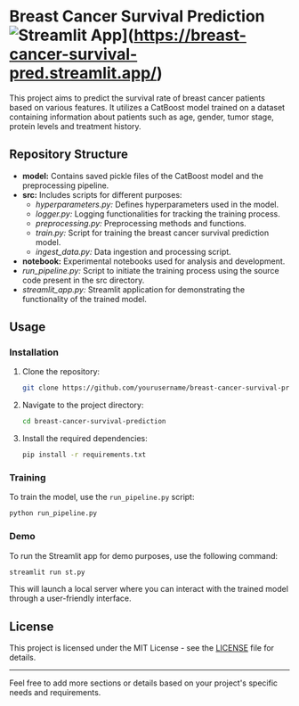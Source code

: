 # Breast Cancer Survival Prediction ![Streamlit App](https://static.streamlit.io/badges/streamlit_badge_black_white.svg)](https://breast-cancer-survival-pred.streamlit.app/)

This project aims to predict the survival rate of breast cancer patients based on various features. It utilizes a CatBoost model trained on a dataset containing information about patients such as age, gender, tumor stage, protein levels and treatment history.

## Repository Structure

- **model:** Contains saved pickle files of the CatBoost model and the preprocessing pipeline.
- **src:** Includes scripts for different purposes:
  - *hyperparameters.py:* Defines hyperparameters used in the model.
  - *logger.py:* Logging functionalities for tracking the training process.
  - *preprocessing.py:* Preprocessing methods and functions.
  - *train.py:* Script for training the breast cancer survival prediction model.
  - *ingest_data.py:* Data ingestion and processing script.
- **notebook:** Experimental notebooks used for analysis and development.
- *run_pipeline.py:* Script to initiate the training process using the source code present in the src directory.
- *streamlit_app.py:* Streamlit application for demonstrating the functionality of the trained model.

## Usage

### Installation

1. Clone the repository:
   ```sh
   git clone https://github.com/yourusername/breast-cancer-survival-prediction.git
   ```
2. Navigate to the project directory:
   ```sh
   cd breast-cancer-survival-prediction
   ```
3. Install the required dependencies:
   ```sh
   pip install -r requirements.txt
   ```

### Training

To train the model, use the `run_pipeline.py` script:
```sh
python run_pipeline.py
```

### Demo

To run the Streamlit app for demo purposes, use the following command:
```sh
streamlit run st.py
```
This will launch a local server where you can interact with the trained model through a user-friendly interface.

## License

This project is licensed under the MIT License - see the [LICENSE](LICENSE) file for details.

---

Feel free to add more sections or details based on your project's specific needs and requirements.
